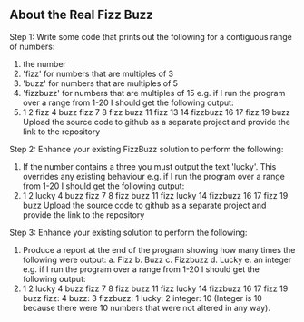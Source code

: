 ## About the Real Fizz Buzz

Step 1:
Write some code that prints out the following for a contiguous range of numbers:
  1. the number
  2. 'fizz' for numbers that are multiples of 3
  3. 'buzz' for numbers that are multiples of 5
  4. 'fizzbuzz' for numbers that are multiples of 15
e.g. if I run the program over a range from 1-20 I should get the following output:
  1. 1 2 fizz 4 buzz fizz 7 8 fizz buzz 11 fizz 13 14 fizzbuzz 16 17 fizz 19 buzz
Upload the source code to github as a separate project and provide the link to the repository


Step 2:
Enhance your existing FizzBuzz solution to perform the following:
  1. If the number contains a three you must output the text 'lucky'. This overrides any
existing behaviour
e.g. if I run the program over a range from 1-20 I should get the following output:
  1. 1 2 lucky 4 buzz fizz 7 8 fizz buzz 11 fizz lucky 14 fizzbuzz 16 17 fizz 19 buzz
Upload the source code to github as a separate project and provide the link to the repository


Step 3:
Enhance your existing solution to perform the following:
  1. Produce a report at the end of the program showing how many times the following were
output:
    a. Fizz
    b. Buzz
    c. Fizzbuzz
    d. Lucky
    e. an integer
    e.g. if I run the program over a range from 1-20 I should get the following output:
  1. 1 2 lucky 4 buzz fizz 7 8 fizz buzz 11 fizz lucky 14 fizzbuzz 16 17 fizz 19 buzz
    fizz: 4
    buzz: 3
    fizzbuzz: 1
    lucky: 2
    integer: 10
    (Integer is 10 because there were 10 numbers that were not altered in any way).
